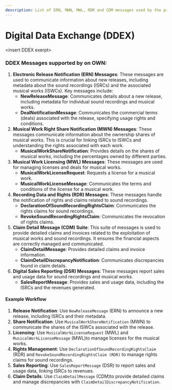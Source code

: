 ```yaml
---
description: List of ERN, MWN, MWL, RDR and CDM messages used by the protocol.
---
```


# Digital Data Exchange (DDEX)

\<insert DDEX exerpt>

### DDEX Messages supported by on OWN:

1. **Electronic Release Notification (ERN) Messages**: These messages are used to communicate information about new releases, including metadata about the sound recordings (ISRCs) and the associated musical works (ISWCs). Key messages include:
   * **NewReleaseMessage**: Communicates details about a new release, including metadata for individual sound recordings and musical works.
   * **DealNotificationMessage**: Communicates the commercial terms (deals) associated with the release, specifying usage rights and conditions.
2. **Musical Work Right Share Notification (MWN) Messages**: These messages communicate information about the ownership shares of musical works. This is crucial for linking ISRCs to ISWCs and understanding the rights associated with each work.
   * **MusicalWorkShareNotification**: Provides details on the shares of musical works, including the percentages owned by different parties.
3. **Musical Work Licensing (MWL) Messages**: These messages are used for managing licenses and deals for musical works.
   * **MusicalWorkLicenseRequest**: Requests a license for a musical work.
   * **MusicalWorkLicenseMessage**: Communicates the terms and conditions of the license for a musical work.
4. **Recording Data and Rights (RDR) Messages**: These messages handle the notification of rights and claims related to sound recordings.
   * **DeclarationOfSoundRecordingRightsClaim**: Communicates the rights claims for sound recordings.
   * **RevokeSoundRecordingRightsClaim**: Communicates the revocation of rights claims.
5. **Claim Detail Message (CDM) Suite**: This suite of messages is used to provide detailed claims and invoices related to the exploitation of musical works and sound recordings. It ensures the financial aspects are correctly managed and communicated.
   * **ClaimDetailMessage**: Provides detailed claims and invoice information.
   * **ClaimDetailDiscrepancyNotification**: Communicates discrepancies found in claim details.
6. **Digital Sales Reporting (DSR) Messages**: These messages report sales and usage data for sound recordings and musical works.
   * **SalesReportMessage**: Provides sales and usage data, including the ISRCs and the revenues generated.

#### Example Workflow

1. **Release Notification**: Use `NewReleaseMessage` (ERN) to announce a new release, including ISRCs and their metadata.
2. **Share Notification**: Use `MusicalWorkShareNotification` (MWN) to communicate the shares of the ISWCs associated with the release.
3. **Licensing**: Use `MusicalWorkLicenseRequest` (MWL) and `MusicalWorkLicenseMessage` (MWL)to manage licenses for the musical works.
4. **Rights Management**: Use `DeclarationOfSoundRecordingRightsClaim` (RDR) and `RevokeSoundRecordingRightsClaim (RDR)` to manage rights claims for sound recordings.
5. **Sales Reporting**: Use `SalesReportMessage` (DSR) to report sales and usage data, linking ISRCs to revenues.
6. **Claim Details**: Use `ClaimDetailMessage` (CDM)to provide detailed claims and manage discrepancies with `ClaimDetailDiscrepancyNotification`.

